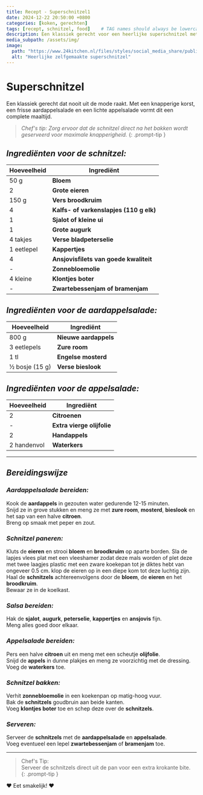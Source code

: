 ```yaml
---
title: Recept - Superschnitzel1
date: 2024-12-22 20:50:00 +0800
categories: [koken, gerechten]
tags: [recept, schnitzel, food]    # TAG names should always be lowercase
description: Een klassiek gerecht voor een heerlijke superschnitzel met aardappel- en appelsalade. Perfect voor een uitgebreide maaltijd.
media_subpath: /assets/img/
image:
  path: "https://www.24kitchen.nl/files/styles/social_media_share/public/2020-10/KokenVoorEenWeek-Week4-Schnitzel-Landscape.jpg?itok=O8F7zES0"
  alt: "Heerlijke zelfgemaakte superschnitzel"
---
```


# Superschnitzel

Een klassiek gerecht dat nooit uit de mode raakt. Met een knapperige korst, een frisse aardappelsalade en een lichte appelsalade vormt dit een complete maaltijd.

> _Chef's tip: Zorg ervoor dat de schnitzel direct na het bakken wordt geserveerd voor maximale knapperigheid._
{: .prompt-tip }

## _Ingrediënten voor de schnitzel:_

| Hoeveelheid | Ingrediënt                              |
| ----------- | --------------------------------------- |
| 50 g        | **Bloem**                               |
| 2           | **Grote eieren**                        |
| 150 g       | **Vers broodkruim**                     |
| 4           | **Kalfs- of varkenslapjes (110 g elk)** |
| 1           | **Sjalot of kleine ui**                 |
| 1           | **Grote augurk**                        |
| 4 takjes    | **Verse bladpeterselie**                |
| 1 eetlepel  | **Kappertjes**                          |
| 4           | **Ansjovisfilets van goede kwaliteit**  |
| -           | **Zonnebloemolie**                      |
| 4 kleine    | **Klontjes boter**                      |
| -           | **Zwartebessenjam of bramenjam**        |

## _Ingrediënten voor de aardappelsalade:_

| Hoeveelheid    | Ingrediënt            |
| -------------- | --------------------- |
| 800 g          | **Nieuwe aardappels** |
| 3 eetlepels    | **Zure room**         |
| 1 tl           | **Engelse mosterd**   |
| ½ bosje (15 g) | **Verse bieslook**    |

## _Ingrediënten voor de appelsalade:_

| Hoeveelheid | Ingrediënt                 |
| ----------- | -------------------------- |
| 2           | **Citroenen**              |
| -           | **Extra vierge olijfolie** |
| 2           | **Handappels**             |
| 2 handenvol | **Waterkers**              |

---

## _Bereidingswijze_

### _Aardappelsalade bereiden:_
Kook de **aardappels** in gezouten water gedurende 12-15 minuten.  
Snijd ze in grove stukken en meng ze met **zure room**, **mosterd**, **bieslook** en het sap van een halve **citroen**.  
Breng op smaak met peper en zout.  

### _Schnitzel paneren:_
Kluts de **eieren** en strooi **bloem** en **broodkruim** op aparte borden.
Sla de lapjes vlees plat met een vleeshamer zodat deze mals worden of plet deze met twee laagjes plastic met een zware koekepan tot je diktes hebt van ongeveer 0.5 cm. 
klop de eieren op in een diepe kom tot deze luchtig zijn.
Haal de **schnitzels** achtereenvolgens door de **bloem**, de **eieren** en het **broodkruim**.  
Bewaar ze in de koelkast.  

### _Salsa bereiden:_
Hak de **sjalot**, **augurk**, **peterselie**, **kappertjes** en **ansjovis** fijn.  
Meng alles goed door elkaar.  

### _Appelsalade bereiden:_
Pers een halve **citroen** uit en meng met een scheutje **olijfolie**.  
Snijd de **appels** in dunne plakjes en meng ze voorzichtig met de dressing.  
Voeg de **waterkers** toe.  

### _Schnitzel bakken:_
Verhit **zonnebloemolie** in een koekenpan op matig-hoog vuur.  
Bak de **schnitzels** goudbruin aan beide kanten.  
Voeg **klontjes boter** toe en schep deze over de **schnitzels**.  

### _Serveren:_
Serveer de **schnitzels** met de **aardappelsalade** en **appelsalade**.  
Voeg eventueel een lepel **zwartebessenjam** of **bramenjam** toe.  

---

> Chef's Tip:  
   Serveer de schnitzels direct uit de pan voor een extra krokante bite.  
{: .prompt-tip }

❤️ Eet smakelijk! ❤️
